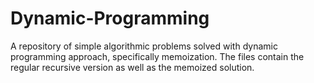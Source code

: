 # Dynamic-Programming
A repository of simple algorithmic problems solved with dynamic programming approach, specifically memoization. The files contain the regular recursive version as well as the memoized solution.
